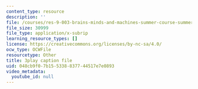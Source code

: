 ```yaml
---
content_type: resource
description: ''
file: /courses/res-9-003-brains-minds-and-machines-summer-course-summer-2015/048cb9f07b155338837744517e7e0893_S7M9hXsCRFI.vtt
file_size: 30999
file_type: application/x-subrip
learning_resource_types: []
license: https://creativecommons.org/licenses/by-nc-sa/4.0/
ocw_type: OCWFile
resourcetype: Other
title: 3play caption file
uid: 048cb9f0-7b15-5338-8377-44517e7e0893
video_metadata:
  youtube_id: null
---
```

